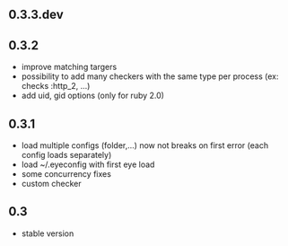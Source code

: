 0.3.3.dev
---------

0.3.2
---------
* improve matching targers
* possibility to add many checkers with the same type per process (ex: checks :http_2, ...)
* add uid, gid options (only for ruby 2.0)

0.3.1
-----
* load multiple configs (folder,...) now not breaks on first error (each config loads separately)
* load ~/.eyeconfig with first eye load
* some concurrency fixes
* custom checker

0.3
---
* stable version
